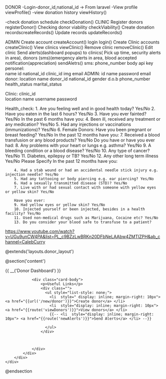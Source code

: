 DONOR
-Login-donor_id,national_id -> From laravel
-View profile viewProfile()
-view donation history viewHistory()

-check donation schedule checkDonation()
CLINIC
Register donors registerDonor()
Checking donor viability checkViability()
Create donation recordscreateRecords()
Update records updateRecords()

ADMIN
Create  account createAccount()
login			login()
Create Clinic accounts createClinic()
View clinics viewClinic()
Remove clinic removeClinic()
Edit clinic
Send alerts(dashboard popups) to clinics( Pick up time, security alerts in area),
donors (sms)(emergency alerts in area, blood accepted notification(appreciation)
sendAletrs()
sms: phone_number
	 body
	 api key
personel:															
		name
		id
		national_id
		clinic_id
	  img
		email
ADMIN:
		id
		name
		password
		email
donor:
	location
	name
	donor_id
	national_id
	gender
	d.o.b
	phone_number
	health_status
	marital_status

Clinic:
			clinic_id          												
			location
			name
			username
			password


Health_check:
		1. Are you feeling well and in good health today? Yes/No
		2. Have you eaten in the last 6 hours? Yes/No
		3. Have you ever fainted? Yes/No
		In the past 6 months have you:
		4. Been ill, received any treatment or any medication? Yes/No
		5. Had any injections or vaccinations (immunizations)? Yes/No
		6. Female Donors: Have you been pregnant or breast feeding? Yes/No
		In the past 12 months have you:
		7. Received a blood transfusion or any blood products? Yes/No
		Do you have or have you ever had:
		8. Any problems with your heart or lungs e.g. asthma? Yes/No
		9. A bleeding condition or a blood disease? Yes/No
		10. Any type of cancer? Yes/No
		11. Diabetes, epilepsy or TB? Yes/No
		12. Any other long term illness Yes/No
		Please Specify
		In the past 12 months have you:

		4. Had a stab wound or had an accidental needle stick injury e.g. injection needle? Yes/No
		5. Had any tattooing or body piercing e.g. ear piercing? Yes/No
		6. Had a sexually transmitted disease (STD)? Yes/No
		7. Live with or had sexual contact with someone with yellow eyes or yellow skin? Yes/No

		Have you ever:
		9. Had yellow eyes or yellow skin? Yes/No
		10. Injected yourself or been injected, besides in a health facility? Yes/No
		11. Used non-medical drugs such as Marijuana, Cocaine etc? Yes/No
		13. Do you consider your blood safe to transfuse to a patient?


https://www.youtube.com/watch?v=UGu9unCW4PA&list=PL_c9BZzLwBRKn20DFbNeLAAbw4ZMTlZPH&ab_channel=CalebCurry

@extends('layouts.donor_layout')

@section('content')
<div class="container">
    <div class="row justify-content-center">
        <div class="col-md-8">
            <div class="card">
                <div class="card-header">{{ __('Donor Dashboard') }}</div>

                <div class="card-body">
                    <p>Useful Links</p>
                    <div class="">
                      <ul style="list-style: none;">
                        <li  style=" display: inline; margin-right: 10px"> <a href="{{url('/new/donor')}}">Create donor</a> </li>
                        <li  style="display: inline; margin-right: 10px"> <a href="{{route('viewDonors')}}">View donors</a> </li>
                        {{-- <li  style="display: inline; margin-right: 10px"> <a href="{{route('newAlerts')}}">Send Alerts</a> </li> --}}

                      </ul>
                    </div>



                </div>
            </div>
        </div>
    </div>
</div>
@endsection
